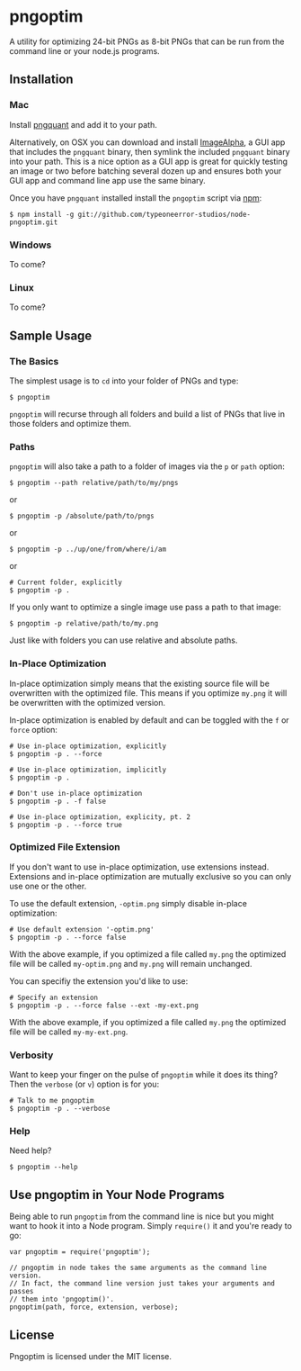 # pngoptim

A utility for optimizing 24-bit PNGs as 8-bit PNGs that can be run from the command line or your node.js programs.

## Installation

### Mac

Install [pngquant](http://pngquant.org/) and add it to your path.

Alternatively, on OSX you can download and install [ImageAlpha](http://pngmini.com/), a GUI app that includes the `pngquant` binary, then symlink the included `pngquant` binary into your path. This is a nice option as a GUI app is great for quickly testing an image or two before batching several dozen up and ensures both your GUI app and command line app use the same binary.

Once you have `pngquant` installed install the `pngoptim` script via [npm](https://npmjs.org/):

    $ npm install -g git://github.com/typeoneerror-studios/node-pngoptim.git

### Windows

To come?

### Linux

To come?

## Sample Usage

### The Basics

The simplest usage is to `cd` into your folder of PNGs and type:

    $ pngoptim

`pngoptim` will recurse through all folders and build a list of PNGs that live in those folders and optimize them.

### Paths

`pngoptim` will also take a path to a folder of images via the `p` or `path` option:

    $ pngoptim --path relative/path/to/my/pngs

or

    $ pngoptim -p /absolute/path/to/pngs

or

    $ pngoptim -p ../up/one/from/where/i/am

or

    # Current folder, explicitly
    $ pngoptim -p .

If you only want to optimize a single image use pass a path to that image:

    $ pngoptim -p relative/path/to/my.png

Just like with folders you can use relative and absolute paths.

### In-Place Optimization

In-place optimization simply means that the existing source file will be overwritten with the optimized file. This means if you optimize `my.png` it will be overwritten with the optimized version.

In-place optimization is enabled by default and can be toggled with the `f` or `force` option:

    # Use in-place optimization, explicitly
    $ pngoptim -p . --force

    # Use in-place optimization, implicitly
    $ pngoptim -p .

    # Don't use in-place optimization
    $ pngoptim -p . -f false

    # Use in-place optimization, explicity, pt. 2
    $ pngoptim -p . --force true

### Optimized File Extension

If you don't want to use in-place optimization, use extensions instead. Extensions and in-place optimization are mutually exclusive so you can only use one or the other.

To use the default extension, `-optim.png` simply disable in-place optimization:

    # Use default extension '-optim.png'
    $ pngoptim -p . --force false

With the above example, if you optimized a file called `my.png` the optimized file will be called `my-optim.png` and `my.png` will remain unchanged.

You can specifiy the extension you'd like to use:

    # Specify an extension
    $ pngoptim -p . --force false --ext -my-ext.png

With the above example, if you optimized a file called `my.png` the optimized file will be called `my-my-ext.png`.

### Verbosity

Want to keep your finger on the pulse of `pngoptim` while it does its thing? Then the `verbose` (or `v`) option is for you:

    # Talk to me pngoptim
    $ pngoptim -p . --verbose

### Help

Need help?

    $ pngoptim --help

## Use pngoptim in Your Node Programs

Being able to run `pngoptim` from the command line is nice but you might want to hook it into a Node program. Simply `require()` it and you're ready to go:


    var pngoptim = require('pngoptim');

    // pngoptim in node takes the same arguments as the command line version.
    // In fact, the command line version just takes your arguments and passes
    // them into 'pngoptim()'.
    pngoptim(path, force, extension, verbose);

## License

Pngoptim is licensed under the MIT license.
